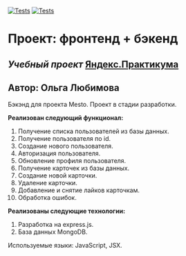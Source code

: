 [![Tests](../../actions/workflows/tests-13-sprint.yml/badge.svg)](../../actions/workflows/tests-13-sprint.yml) [![Tests](../../actions/workflows/tests-14-sprint.yml/badge.svg)](../../actions/workflows/tests-14-sprint.yml)

# **Проект: фронтенд + бэкенд**

## _Учебный проект_ [Яндекс.Практикума](https://practicum.yandex.ru/)

## Автор: Ольга Любимова

<!--## [Ссылка на репозиторий](https://github.com/Aelia5/react-mesto-auth)-->

Бэкэнд для проекта Mesto. Проект в стадии разработки.

**Реализован следующий функционал:**

1. Получение списка пользователей из базы данных.
2. Получение пользователя по id.
3. Создание нового пользователя.
4. Авторизация пользователя. 
5. Обновление профиля пользователя.
6. Получение карточек из базы данных.
7. Создание новой карточки.
8. Удаление карточки. 
9. Добавление и снятие лайков карточкам.
10. Обработка ошибок.

**Реализованы следующие технологии:**

1. Разработка на express.js.
2. База данных MongoDB.

Используемые языки: JavaScript, JSX.

